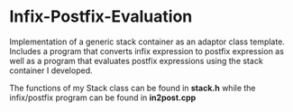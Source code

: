 # Infix-Postfix-Evaluation
Implementation of a generic stack container as an adaptor class template. Includes a program that converts infix expression to postfix expression as well as a program that evaluates postfix expressions using the stack container I developed.

The functions of my Stack class can be found in **stack.h** while the infix/postfix program can be found in **in2post.cpp**
